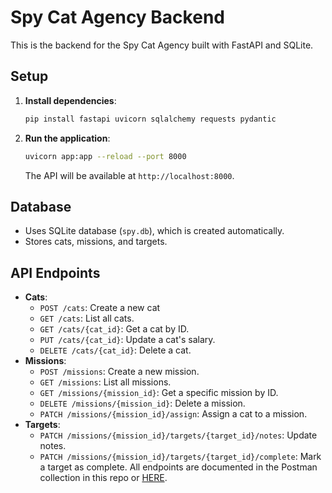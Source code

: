 # Spy Cat Agency Backend

This is the backend for the Spy Cat Agency built with FastAPI and SQLite.

## Setup
1. **Install dependencies**:
   ```bash
   pip install fastapi uvicorn sqlalchemy requests pydantic
   ```

2. **Run the application**:
   ```bash
   uvicorn app:app --reload --port 8000
   ```

   The API will be available at `http://localhost:8000`.

## Database
- Uses SQLite database (`spy.db`), which is created automatically.
- Stores cats, missions, and targets.

## API Endpoints
- **Cats**:
  - `POST /cats`: Create a new cat
  - `GET /cats`: List all cats.
  - `GET /cats/{cat_id}`: Get a cat by ID.
  - `PUT /cats/{cat_id}`: Update a cat's salary.
  - `DELETE /cats/{cat_id}`: Delete a cat.
- **Missions**:
  - `POST /missions`: Create a new mission.
  - `GET /missions`: List all missions.
  - `GET /missions/{mission_id}`: Get a specific mission by ID.
  - `DELETE /missions/{mission_id}`: Delete a mission.
  - `PATCH /missions/{mission_id}/assign`: Assign a cat to a mission.
- **Targets**:
  - `PATCH /missions/{mission_id}/targets/{target_id}/notes`: Update notes.
  - `PATCH /missions/{mission_id}/targets/{target_id}/complete`: Mark a target as complete.
All endpoints are documented in the Postman collection in this repo or [HERE](https://example.com](https://maxhanych-9474331.postman.co/workspace/Maksym's-Workspace~b8cef587-3b59-4434-82fc-3db7b5707de1/collection/48142531-7e346a24-a1c3-4e51-8d14-418afc3b0465?action=share&source=copy-link&creator=48142531)). 
